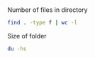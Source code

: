 ###

Number of files in directory

```sh
find . -type f | wc -l
```

Size of folder

```sh
du -hs
```
